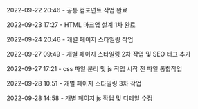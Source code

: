 2022-09-22 20:46 - 공통 컴포넌트 작업 완료

2022-09-23 17:27 - HTML 마크업 설계 1차 완료

2022-09-24 20:46 - 개별 페이지 스타일링 작업

2022-09-27 09:49 - 개별 페이지 스타일링 2차 작업 및 SEO 태그 추가

2022-09-27 17:21 - css 파일 분리 및 js 작업 시작 전 파일 통합작업

2022-09-28 10:51 - 개별 페이지 스타일링 3차 작업

2022-09-28 14:58 - 개별 페이지 js 작업 및 디테일 수정
